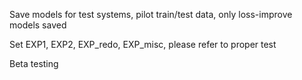Save models for test systems, pilot train/test data, only loss-improve models saved
 
Set EXP1, EXP2, EXP_redo, EXP_misc, please refer to proper test
    
Beta testing
